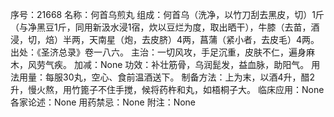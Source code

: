 序号：21668
名称：何首乌煎丸
组成：何首乌（洗净，以竹刀刮去黑皮，切）1斤（与净黑豆1斤，同用新汲水浸1宿，炊以豆烂为度，取出晒干），牛膝（去苗，酒浸，切，焙）半两，天南星（炮，去皮脐）4两，菖蒲（紧小者，去皮毛）4两。
出处：《圣济总录》卷一八六。
主治：一切风攻，手足沉重，皮肤不仁，遍身麻木，风劳气疾。
加减：None
功效：补壮筋骨，乌润髭发，益血脉，助阳气。
用法用量：每服30丸，空心、食前温酒送下。
制备方法：上为末，以酒4升，醋2升，慢火熬，用竹篦子不住手搅，候将药杵和丸，如梧桐子大。
临床应用：None
各家论述：None
用药禁忌：None
附注：None

